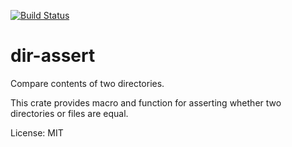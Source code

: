 [![Build Status](https://travis-ci.org/luke-biel/dir-assert.svg?branch=master)](https://travis-ci.org/luke-biel/dir-assert)

# dir-assert

Compare contents of two directories.

This crate provides macro and function for asserting whether two directories or files are equal.

License: MIT
